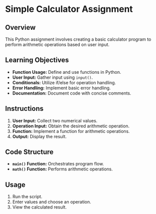 # Simple Calculator Assignment

## Overview
This Python assignment involves creating a basic calculator program to perform arithmetic operations based on user input.

## Learning Objectives
- **Function Usage:** Define and use functions in Python.
- **User Input:** Gather input using `input()`.
- **Conditionals:** Utilize if/else for operation handling.
- **Error Handling:** Implement basic error handling.
- **Documentation:** Document code with concise comments.

## Instructions
1. **User Input:** Collect two numerical values.
2. **Operation Input:** Obtain the desired arithmetic operation.
3. **Function:** Implement a function for arithmetic operations.
4. **Output:** Display the result.

## Code Structure
- **`main()` Function:** Orchestrates program flow.
- **`math()` Function:** Performs arithmetic operations.

## Usage
1. Run the script.
2. Enter values and choose an operation.
3. View the calculated result.
